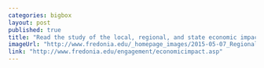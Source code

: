 ```yaml
---
categories: bigbox
layout: post
published: true
title: "Read the study of the local, regional, and state economic impact created by Fredonia"
imageUrl: "http://www.fredonia.edu/_homepage_images/2015-05-07_Regional-Impact-chart-summary.jpg"
link: "http://www.fredonia.edu/engagement/economicimpact.asp"
---
```



